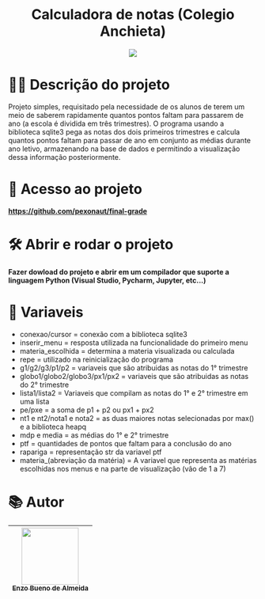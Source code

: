 <h1 align="center"> Calculadora de notas (Colegio Anchieta)</h1>

<p align="center">
<img src="https://img.shields.io/badge/STATUS-FINALIZADO-brightgreen"/>
</p>

# 🐱‍🚀 Descrição do projeto

Projeto simples, requisitado pela necessidade de os alunos de terem um meio de saberem rapidamente quantos pontos faltam para passarem de ano (a escola é dividida em três trimestres).
O programa usando a biblioteca sqlite3 pega as notas dos dois primeiros trimestres e calcula quantos pontos faltam para passar de ano em conjunto as médias durante ano letivo, armazenando na base de dados e permitindo a visualização dessa informação posteriormente.

# 📁 Acesso ao projeto

**https://github.com/pexonaut/final-grade**

# 🛠️ Abrir e rodar o projeto

**Fazer dowload do projeto e abrir em um compilador que suporte a linguagem Python (Visual Studio, Pycharm, Jupyter, etc...)**

# 🤖 Variaveis

* conexao/cursor = conexão com a biblioteca sqlite3
* inserir_menu = resposta utilizada na funcionalidade do primeiro menu
* materia_escolhida = determina a materia visualizada ou calculada
* repe = utilizado na reinicialização do programa
* g1/g2/g3/p1/p2 = variaveis que são atribuidas as notas do 1° trimestre
* globo1/globo2/globo3/px1/px2 = variaveis que são atribuidas as notas do 2° trimestre
* lista1/lista2 = Variaveis que compilam as notas do 1° e 2° trimestre em uma lista
* pe/pxe = a soma de p1 + p2 ou px1 + px2
* nt1 e nt2/nota1 e nota2 = as duas maiores notas selecionadas por max() e a biblioteca heapq
* mdp e media = as médias do 1° e 2° trimestre
* ptf = quantidades de pontos que faltam para a conclusão do ano
* rapariga = representação str da variavel ptf
* materia_(abreviação da matéria) = A variavel que representa as matérias escolhidas nos menus e na parte de visualização (vão de 1 a 7)


# 📚 Autor

| [<img src="https://avatars.githubusercontent.com/u/114774026?v=4" width=115><br><sub>Enzo Bueno de Almeida</sub>](https://github.com/pexonaut) |
| :---: |
